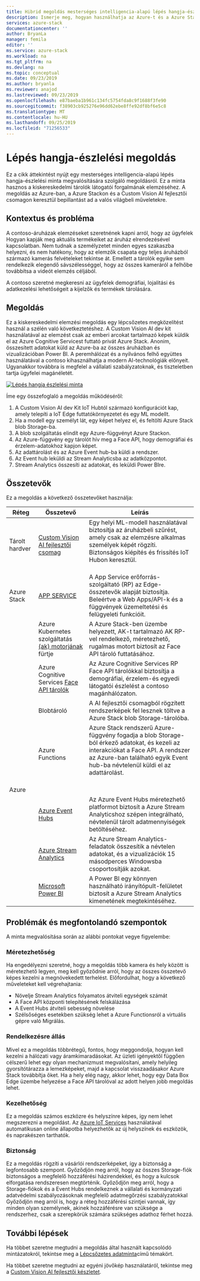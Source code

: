 ```yaml
---
title: Hibrid megoldás mesterséges intelligencia-alapú lépés hangja-észlelési minta megvalósításához az Azure és a Azure Stack használatával
description: Ismerje meg, hogyan használhatja az Azure-t és a Azure Stack szolgáltatásokat a kereskedelmi tárolók forgalmának elemzésére szolgáló AI-alapú lépés hangja-észlelési minta megvalósításához.
services: azure-stack
documentationcenter: ''
author: BryanLa
manager: femila
editor: ''
ms.service: azure-stack
ms.workload: na
ms.tgt_pltfrm: na
ms.devlang: na
ms.topic: conceptual
ms.date: 09/23/2019
ms.author: bryanla
ms.reviewer: anajod
ms.lastreviewed: 09/23/2019
ms.openlocfilehash: e87baeba1b961c134fc5754fda8c9f1688f3fe90
ms.sourcegitcommit: f38903cb925276e96dd62ebe8ffe92df8bf6e5c8
ms.translationtype: MT
ms.contentlocale: hu-HU
ms.lasthandoff: 09/25/2019
ms.locfileid: "71256533"
---
```

# <a name="footfall-detection-solution"></a>Lépés hangja-észlelési megoldás

Ez a cikk áttekintést nyújt egy mesterséges intelligencia-alapú lépés hangja-észlelési minta megvalósítására szolgáló megoldásról. Ez a minta hasznos a kiskereskedelmi tárolók látogatói forgalmának elemzéséhez. A megoldás az Azure-ban, a Azure Stackon és a Custom Vision AI fejlesztői csomagon keresztül bepillantást ad a valós világbeli műveletekre.

## <a name="context-and-problem"></a>Kontextus és probléma

A contoso-áruházak elemzéseket szeretnének kapni arról, hogy az ügyfelek Hogyan kapják meg aktuális termékeiket az áruház elrendezésével kapcsolatban. Nem tudnak a személyzetet minden egyes szakaszba helyezni, és nem hatékony, hogy az elemzők csapata egy teljes áruházból származó kamerás felvételeket tekintse át. Emellett a tárolók egyike sem rendelkezik elegendő sávszélességgel, hogy az összes kameráról a felhőbe továbbítsa a videót elemzés céljából. 

A contoso szeretné megkeresni az ügyfelek demográfiai, lojalitási és adatkezelési lehetőségeit a kijelzők és termékek tárolására.

## <a name="solution"></a>Megoldás

Ez a kiskereskedelmi elemzési megoldás egy lépcsőzetes megközelítést használ a szélén való következtetéshez. A Custom Vision AI dev kit használatával az elemzést csak az emberi arcokat tartalmazó képek küldik el az Azure Cognitive Servicest futtató privát Azure Stack. Anonim, összesített adatokat küld az Azure-ba az összes áruházban és vizualizációban Power BI. A peremhálózat és a nyilvános felhő együttes használatával a contoso kihasználhatja a modern AI-technológiák előnyeit. Ugyanakkor továbbra is megfelel a vállalati szabályzatoknak, és tiszteletben tartja ügyfelei magánéletét.

[![Lépés hangja észlelési minta](media/hybrid-pattern-ai-footfall-detection/solution-architecture.png)](media/hybrid-pattern-ai-footfall-detection/solution-architecture.png)

Íme egy összefoglaló a megoldás működéséről: 

1. A Custom Vision AI dev Kit IoT Hubtól származó konfigurációt kap, amely telepíti a IoT Edge futtatókörnyezetet és egy ML modellt.
2. Ha a modell egy személyt lát, egy képet helyez el, és feltölti Azure Stack blob Storage-ba. 
3. A blob szolgáltatás elindít egy Azure-függvényt Azure Stackon. 
4. Az Azure-függvény egy tárolót hív meg a Face API, hogy demográfiai és érzelem-adatokhoz kapjon képet.
5. Az adattárolást és az Azure Event hub-ba küldi a rendszer.
6. Az Event hub leküldi az Stream Analyticsba az adatközpontot.
7. Stream Analytics összesíti az adatokat, és leküldi Power BIre.

## <a name="components"></a>Összetevők

Ez a megoldás a következő összetevőket használja:

| Réteg | Összetevő | Leírás |
|----------|-----------|-------------|
| Tárolt hardver | [Custom Vision AI fejlesztői csomag](https://azure.github.io/Vision-AI-DevKit-Pages/) | Egy helyi ML-modell használatával biztosítja az áruházbeli szűrést, amely csak az elemzésre alkalmas személyek képét rögzíti. Biztonságos kiépítés és frissítés IoT Hubon keresztül.<br><br>|
| Azure Stack | [APP SERVICE](../operator/azure-stack-app-service-overview.md) | A App Service erőforrás-szolgáltató (RP) az Edge-összetevők alapját biztosítja. Beleértve a Web Apps/API-k és a függvények üzemeltetési és felügyeleti funkcióit. |
| | Azure Kubernetes szolgáltatás [(ak) motorjának](https://github.com/Azure/aks-engine) fürtje | A Azure Stack-ben üzembe helyezett, AK-t tartalmazó AK RP-vel rendelkező, méretezhető, rugalmas motort biztosít az Face API tároló futtatásához. |
| | Azure Cognitive Services [Face API tárolók](/azure/cognitive-services/face/face-how-to-install-containers)| Az Azure Cognitive Services RP Face API tárolókkal biztosítja a demográfiai, érzelem-és egyedi látogatói észlelést a contoso magánhálózaton. |
| | Blobtároló | A AI fejlesztői csomagból rögzített rendszerképek fel lesznek töltve a Azure Stack blob Storage-tárolóba. |
| | Azure Functions | Azure Stack rendszerű Azure-függvény fogadja a blob Storage-ból érkező adatokat, és kezeli az interakciókat a Face API. A rendszer az Azure-ban található egyik Event hub-ba névtelenül küldi el az adattárolást.<br><br>|
| Azure |  |  |
|  | [Azure Event Hubs](/azure/event-hubs/) | Az Azure Event Hubs méretezhető platformot biztosít a Azure Stream Analyticshoz szépen integrálható, névtelenül tárolt adatmennyiségek betöltéséhez. |
|  | [Azure Stream Analytics](/azure/stream-analytics/) | Az Azure Stream Analytics-feladatok összesítik a névtelen adatokat, és a vizualizációk 15 másodperces Windowsba csoportosítják azokat. |
|  | [Microsoft Power BI](https://powerbi.microsoft.com/) | A Power BI egy könnyen használható irányítópult-felületet biztosít a Azure Stream Analytics kimenetének megtekintéséhez. |

## <a name="issues-and-considerations"></a>Problémák és megfontolandó szempontok

A minta megvalósítása során az alábbi pontokat vegye figyelembe:

### <a name="scalability"></a>Méretezhetőség 

Ha engedélyezni szeretné, hogy a megoldás több kamera és hely között is méretezhető legyen, meg kell győződnie arról, hogy az összes összetevő képes kezelni a megnövekedett terhelést. Előfordulhat, hogy a következő műveleteket kell végrehajtania:

- Növelje Stream Analytics folyamatos átviteli egységek számát
- A Face API központi telepítésének felskálázása
- A Event Hubs átviteli sebesség növelése
- Szélsőséges esetekben szükség lehet a Azure Functionsról a virtuális gépre való Migrálás.

### <a name="availability"></a>Rendelkezésre állás

Mivel ez a megoldás többrétegű, fontos, hogy meggondolja, hogyan kell kezelni a hálózati vagy áramkimaradásokat. Az üzleti igényektől függően célszerű lehet egy olyan mechanizmust megvalósítani, amely helyileg gyorsítótárazza a lemezképeket, majd a kapcsolat visszaadásakor Azure Stack továbbítja őket. Ha a hely elég nagy, akkor lehet, hogy egy Data Box Edge üzembe helyezése a Face API tárolóval az adott helyen jobb megoldás lehet.

### <a name="manageability"></a>Kezelhetőség

Ez a megoldás számos eszközre és helyszínre képes, így nem lehet megszerezni a megoldást. Az [Azure IoT Services](/azure/iot-fundamentals/) használatával automatikusan online állapotba helyezhetők az új helyszínek és eszközök, és naprakészen tarthatók. 

### <a name="security"></a>Biztonság

Ez a megoldás rögzíti a vásárlói rendszerképeket, így a biztonság a legfontosabb szempont. Győződjön meg arról, hogy az összes Storage-fiók biztonságos a megfelelő hozzáférési házirendekkel, és hogy a kulcsok elforgatása rendszeresen megtörténik. Győződjön meg arról, hogy a Storage-fiókok és a Event Hubs rendelkeznek a vállalati és kormányzati adatvédelmi szabályozásoknak megfelelő adatmegőrzési szabályzatokkal Győződjön meg arról is, hogy a réteg hozzáférési szintjei vannak, így minden olyan személynek, akinek hozzáférésre van szüksége a rendszerhez, csak a szerepkörük számára szükséges adathoz férhet hozzá.

## <a name="next-steps"></a>További lépések

Ha többet szeretne megtudni a megoldás által használt kapcsolódó mintázatokról, tekintse meg a [Lépcsőzetes adatminta](azure-stack-solution-staged-data.md)című témakört. 

Ha többet szeretne megtudni az egyéni jövőkép használatáról, tekintse meg a [Custom Vision AI fejlesztői készletet](https://azure.github.io/Vision-AI-DevKit-Pages/). 